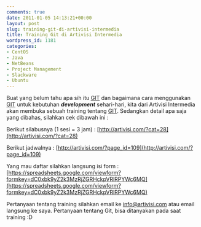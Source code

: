 ```yaml
---
comments: true
date: 2011-01-05 14:13:21+00:00
layout: post
slug: training-git-di-artivisi-intermedia
title: Training Git di Artivisi Intermedia
wordpress_id: 1181
categories:
- CentOS
- Java
- NetBeans
- Project Management
- Slackware
- Ubuntu
---
```


Buat yang belum tahu apa sih itu [GIT](http://git-scm.com/) dan bagaimana cara menggunakan [GIT](http://git-scm.com/) untuk kebutuhan **_development_** sehari-hari, kita dari Artivisi Intermedia akan membuka sebuah training tentang [GIT](http://git-scm.com/). Sedangkan detail apa saja yang dibahas, silahkan cek dibawah ini :

Berikut silabusnya (1 sesi = 3 jam) :
[http://artivisi.com/?cat=28](http://artivisi.com/?cat=28)

Berikut jadwalnya :
[http://artivisi.com/?page_id=109](http://artivisi.com/?page_id=109)

Yang mau daftar silahkan langsung isi form :
[https://spreadsheets.google.com/viewform?formkey=dC0xbk9yZ2k3MzRjZGRHckpVRlRPYWc6MQ](https://spreadsheets.google.com/viewform?formkey=dC0xbk9yZ2k3MzRjZGRHckpVRlRPYWc6MQ)

Pertanyaan tentang training silahkan email ke [info@artivisi.com](mailto:info@artivisi.com) atau email langsung ke saya. Pertanyaan tentang Git, bisa ditanyakan pada saat training :D 
